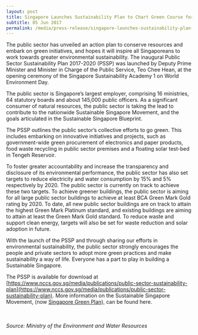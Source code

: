 ```yaml
---
layout: post
title: Singapore Launches Sustainability Plan to Chart Green Course for Public Sector
subtitle: 05 Jun 2017
permalink: /media/press-release/singapore-launches-sustainability-plan-to-chart-green-course-for-public-sector
---
```

The public sector has unveiled an action plan to conserve resources and embark on green initiatives, and hopes it will inspire all Singaporeans to work towards greater environmental sustainability. The inaugural Public Sector Sustainability Plan 2017-2020 (PSSP) was launched by Deputy Prime Minister and Minister in Charge of the Public Service, Teo Chee Hean, at the opening ceremony of the Singapore Sustainability Academy 1 on World Environment Day.

The public sector is Singapore’s largest employer, comprising 16 ministries, 64 statutory boards and about 145,000 public officers. As a significant consumer of natural resources, the public sector is taking the lead to contribute to the nationwide Sustainable Singapore Movement, and the goals articulated in the Sustainable Singapore Blueprint.

The PSSP outlines the public sector’s collective efforts to go green. This includes embarking on innovative initiatives and projects, such as government-wide green procurement of electronics and paper products, food waste recycling in public sector premises and a floating solar test-bed in Tengeh Reservoir.

To foster greater accountability and increase the transparency and disclosure of its environmental performance, the public sector has also set targets to reduce electricity and water consumption by 15% and 5% respectively by 2020. The public sector is currently on track to achieve these two targets. To achieve greener buildings, the public sector is aiming for all large public sector buildings to achieve at least BCA Green Mark Gold rating by 2020. To date, all new public sector buildings are on track to attain the highest Green Mark Platinum standard, and existing buildings are aiming to attain at least the Green Mark Gold standard. To reduce waste and support clean energy, targets will also be set for waste reduction and solar adoption in future.

With the launch of the PSSP and through sharing our efforts in environmental sustainability, the public sector strongly encourages the people and private sectors to adopt more green practices and make sustainability a way of life. Everyone has a part to play in building a Sustainable Singapore.

The PSSP is available for download at [https://www.nccs.gov.sg/media/publications/public-sector-sustainability-plan](https://www.nccs.gov.sg/media/publications/public-sector-sustainability-plan).  More information on the Sustainable Singapore Movement, (now [Singapore Green Plan](https://www.greenplan.gov.sg/resources/2021-02-10-press-release-on-green-plan)), can be found here.
<br><br><br>

*Source: Ministry of the Environment and Water Resources*